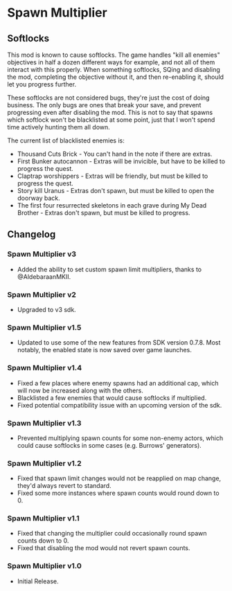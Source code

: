 # Spawn Multiplier
## Softlocks
This mod is known to cause softlocks. The game handles "kill all enemies" objectives in half a dozen
different ways for example, and not all of them interact with this properly. When something
softlocks, SQing and disabling the mod, completing the objective without it, and then re-enabling
it, should let you progress further.

These softlocks are not considered bugs, they're just the cost of doing business. The only bugs are
ones that break your save, and prevent progressing even after disabling the mod. This is not to say
that spawns which softlock won't be blacklisted at some point, just that I won't spend time actively
hunting them all down.

The current list of blacklisted enemies is:
- Thousand Cuts Brick - You can't hand in the note if there are extras.
- First Bunker autocannon - Extras will be invicible, but have to be killed to progress the quest.
- Claptrap worshippers - Extras will be friendly, but must be killed to progress the quest.
- Story kill Uranus - Extras don't spawn, but must be killed to open the doorway back.
- The first four resurrected skeletons in each grave during My Dead Brother - Extras don't spawn,
  but must be killed to progress.

## Changelog

### Spawn Multiplier v3
- Added the ability to set custom spawn limit multipliers, thanks to @AldebaraanMKII.

### Spawn Multiplier v2
- Upgraded to v3 sdk.

### Spawn Multiplier v1.5
- Updated to use some of the new features from SDK version 0.7.8. Most notably, the enabled state is
  now saved over game launches.

### Spawn Multiplier v1.4
- Fixed a few places where enemy spawns had an additional cap, which will now be increased along
  with the others.
- Blacklisted a few enemies that would cause softlocks if multiplied.
- Fixed potential compatibility issue with an upcoming version of the sdk.

### Spawn Multiplier v1.3
- Prevented multiplying spawn counts for some non-enemy actors, which could cause softlocks in some
  cases (e.g. Burrows' generators).

### Spawn Multiplier v1.2
- Fixed that spawn limit changes would not be reapplied on map change, they'd always revert to
  standard.
- Fixed some more instances where spawn counts would round down to 0.

### Spawn Multiplier v1.1
- Fixed that changing the multiplier could occasionally round spawn counts down to 0.
- Fixed that disabling the mod would not revert spawn counts.

### Spawn Multiplier v1.0
- Initial Release.
